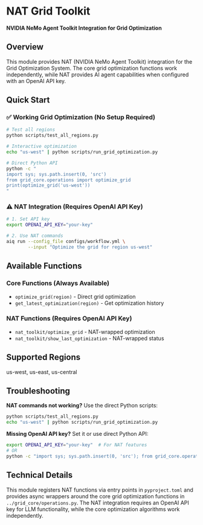 # NAT Grid Toolkit

**NVIDIA NeMo Agent Toolkit Integration for Grid Optimization**

## Overview

This module provides NAT (NVIDIA NeMo Agent Toolkit) integration for the Grid Optimization System. The core grid optimization functions work independently, while NAT provides AI agent capabilities when configured with an OpenAI API key.

## Quick Start

### ✅ Working Grid Optimization (No Setup Required)

```bash
# Test all regions
python scripts/test_all_regions.py

# Interactive optimization  
echo "us-west" | python scripts/run_grid_optimization.py

# Direct Python API
python -c "
import sys; sys.path.insert(0, 'src')
from grid_core.operations import optimize_grid
print(optimize_grid('us-west'))
"
```

### ⚠️ NAT Integration (Requires OpenAI API Key)

```bash
# 1. Set API key
export OPENAI_API_KEY="your-key"

# 2. Use NAT commands
aiq run --config_file configs/workflow.yml \
        --input "Optimize the grid for region us-west"
```

## Available Functions

### Core Functions (Always Available)
- `optimize_grid(region)` - Direct grid optimization
- `get_latest_optimization(region)` - Get optimization history

### NAT Functions (Requires OpenAI API Key)
- `nat_toolkit/optimize_grid` - NAT-wrapped optimization
- `nat_toolkit/show_last_optimization` - NAT-wrapped status

## Supported Regions
us-west, us-east, us-central

## Troubleshooting

**NAT commands not working?** Use the direct Python scripts:
```bash
python scripts/test_all_regions.py
echo "us-west" | python scripts/run_grid_optimization.py
```

**Missing OpenAI API key?** Set it or use direct Python API:
```bash
export OPENAI_API_KEY="your-key"  # For NAT features
# OR
python -c "import sys; sys.path.insert(0, 'src'); from grid_core.operations import optimize_grid; print(optimize_grid('us-west'))"
```

## Technical Details

This module registers NAT functions via entry points in `pyproject.toml` and provides async wrappers around the core grid optimization functions in `../grid_core/operations.py`. The NAT integration requires an OpenAI API key for LLM functionality, while the core optimization algorithms work independently.